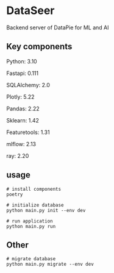 # DataSeer
Backend server of DataPie for ML and AI

## Key components

Python: 3.10

Fastapi: 0.111

SQLAlchemy: 2.0

Plotly: 5.22

Pandas: 2.22

Sklearn: 1.42

Featuretools: 1.31

mlflow: 2.13

ray: 2.20

## usage

```shell
# install components
poetry

# initialize database
python main.py init --env dev

# run application
python main.py run
```


## Other
```shell
# migrate database
python main.py migrate --env dev
```
